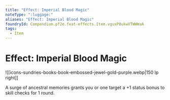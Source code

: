 ```yaml
---
title: "Effect: Imperial Blood Magic"
noteType: ":luggage:"
aliases: "Effect: Imperial Blood Magic"
foundryId: Compendium.pf2e.feat-effects.Item.vguxP8ukwVTWWWaA
tags:
  - Item
---
```


# Effect: Imperial Blood Magic
![[icons-sundries-books-book-embossed-jewel-gold-purple.webp|150 lp right]]

A surge of ancestral memories grants you or one target a +1 status bonus to skill checks for 1 round.
